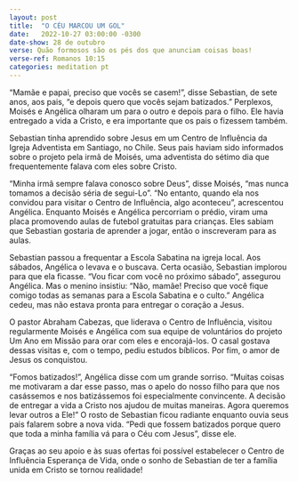 ```yaml
---
layout: post
title:  "O CÉU MARCOU UM GOL"
date:   2022-10-27 03:00:00 -0300
date-show: 28 de outubro
verse: Quão formosos são os pés dos que anunciam coisas boas!
verse-ref: Romanos 10:15
categories: meditation pt
---
```


“Mamãe e papai, preciso que vocês se casem!”, disse Sebastian, de sete anos, aos pais, “e depois quero que vocês sejam batizados.” Perplexos, Moisés e Angélica olharam um para o outro e depois para o filho. Ele havia entregado a vida a Cristo, e era importante que os pais o fizessem também.

Sebastian tinha aprendido sobre Jesus em um Centro de Influência da Igreja Adventista em Santiago, no Chile. Seus pais haviam sido informados sobre o projeto pela irmã de Moisés, uma adventista do sétimo dia que frequentemente falava com eles sobre Cristo.

“Minha irmã sempre falava conosco sobre Deus”, disse Moisés, “mas nunca tomamos a decisão séria de segui-Lo”. “No entanto, quando ela nos convidou para visitar o Centro de Influência, algo aconteceu”, acrescentou Angélica. Enquanto Moisés e Angélica percorriam o prédio, viram uma placa promovendo aulas de futebol gratuitas para crianças. Eles sabiam que Sebastian gostaria de aprender a jogar, então o inscreveram para as aulas. 

Sebastian passou a frequentar a Escola Sabatina na igreja local. Aos sábados, Angélica o levava e o buscava. Certa ocasião, Sebastian implorou para que ela ficasse. “Vou ficar com você no próximo sábado”, assegurou Angélica. Mas o menino insistiu: “Não, mamãe! Preciso que você fique comigo todas as semanas para a Escola Sabatina e o culto.” Angélica cedeu, mas não estava pronta para entregar o coração a Jesus.

O pastor Abraham Cabezas, que liderava o Centro de Influência, visitou regularmente Moisés e Angélica com sua equipe de voluntários do projeto Um Ano em Missão para orar com eles e encorajá-los. O casal gostava dessas visitas e, com o tempo, pediu estudos bíblicos. Por fim, o amor de Jesus os conquistou.

“Fomos batizados!”, Angélica disse com um grande sorriso. “Muitas coisas me motivaram a dar esse passo, mas o apelo do nosso filho para que nos casássemos e nos batizássemos foi especialmente convincente. A decisão de entregar a vida a Cristo nos ajudou de muitas maneiras. Agora queremos levar outros a Ele!” O rosto de Sebastian ficou radiante enquanto ouvia seus pais falarem sobre a nova vida. “Pedi que fossem batizados porque quero que toda a minha família vá para o Céu com Jesus”, disse ele.

Graças ao seu apoio e às suas ofertas foi possível estabelecer o Centro de Influência Esperança de Vida, onde o sonho de Sebastian de ter a família unida em Cristo se tornou realidade!
